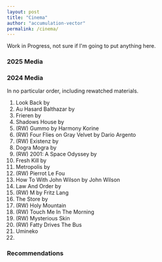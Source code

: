 ```yaml
---
layout: post
title: "Cinema"
author: "accumulation-vector"
permalink: /cinema/
---
```


Work in Progress, not sure if I'm going to put anything here.

### 2025 Media


### 2024 Media

In no particular order, including rewatched materials.

1. Look Back by
2. Au Hasard Balthazar by
3. Frieren by
4. Shadows House by
5. (RW) Gummo by Harmony Korine
6. (RW) Four Flies on Gray Velvet by Dario Argento
7. (RW) Existenz by
8. Dogra Mogra by
9. (RW) 2001: A Space Odyssey by
10. Fresh Kill by
11. Metropolis by
12. (RW) Pierrot Le Fou 
13. How To With John Wilson by John Wilson
14. Law And Order by
15. (RW) M by Fritz Lang
16. The Store by
17. (RW) Holy Mountain
18. (RW) Touch Me In The Morning
19. (RW) Mysterious Skin
20. (RW) Fatty Drives The Bus
21. Umineko
22. 

### Recommendations


